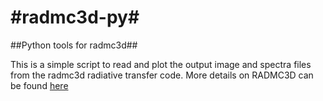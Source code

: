 #radmc3d-py#
==========

##Python tools for radmc3d##

This is a simple script to read and plot the output image and spectra files from the radmc3d radiative transfer code. More details on RADMC3D can be found [here](http://www.ita.uni-heidelberg.de/~dullemond/software/radmc-3d/ "RADMC3D")
